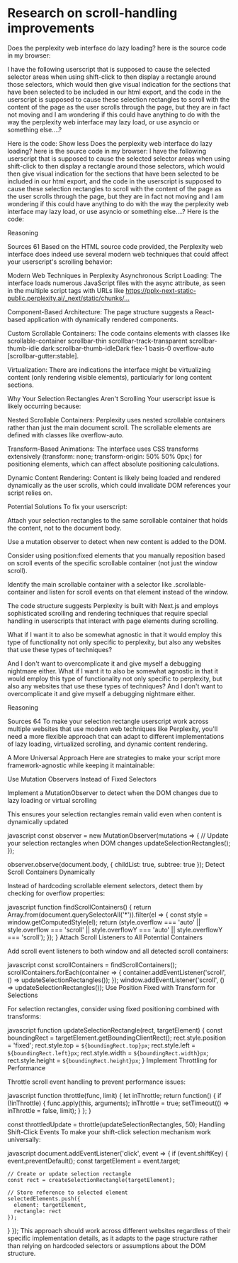 # Research on scroll-handling improvements

Does the perplexity web interface do lazy loading? here is the source code in my browser:

I have the following userscript that is supposed to cause the selected selector areas when using shift-click to then display a rectangle around those selectors, which would then give visual indication for the sections that have been selected to be included in our html export, and the code in the userscript is supposed to cause these selection rectangles to scroll with the content of the page as the user scrolls through the page, but they are in fact not moving and I am wondering if this could have anything to do with the way the perplexity web interface may lazy load, or use asyncio or something else....?

Here is the code:
Show less
Does the perplexity web interface do lazy loading? here is the source code in my browser: I have the following userscript that is supposed to cause the selected selector areas when using shift-click to then display a rectangle around those selectors, which would then give visual indication for the sections that have been selected to be included in our html export, and the code in the userscript is supposed to cause these selection rectangles to scroll with the content of the page as the user scrolls through the page, but they are in fact not moving and I am wondering if this could have anything to do with the way the perplexity web interface may lazy load, or use asyncio or something else....? Here is the code:

Reasoning

Sources
61
Based on the HTML source code provided, the Perplexity web interface does indeed use several modern web techniques that could affect your userscript's scrolling behavior:

Modern Web Techniques in Perplexity
Asynchronous Script Loading: The interface loads numerous JavaScript files with the async attribute, as seen in the multiple script tags with URLs like <https://pplx-next-static-public.perplexity.ai/_next/static/chunks/...>

Component-Based Architecture: The page structure suggests a React-based application with dynamically rendered components.

Custom Scrollable Containers: The code contains elements with classes like scrollable-container scrollbar-thin scrollbar-track-transparent scrollbar-thumb-idle dark:scrollbar-thumb-idleDark flex-1 basis-0 overflow-auto [scrollbar-gutter:stable].

Virtualization: There are indications the interface might be virtualizing content (only rendering visible elements), particularly for long content sections.

Why Your Selection Rectangles Aren't Scrolling
Your userscript issue is likely occurring because:

Nested Scrollable Containers: Perplexity uses nested scrollable containers rather than just the main document scroll. The scrollable elements are defined with classes like overflow-auto.

Transform-Based Animations: The interface uses CSS transforms extensively (transform: none; transform-origin: 50% 50% 0px;) for positioning elements, which can affect absolute positioning calculations.

Dynamic Content Rendering: Content is likely being loaded and rendered dynamically as the user scrolls, which could invalidate DOM references your script relies on.

Potential Solutions
To fix your userscript:

Attach your selection rectangles to the same scrollable container that holds the content, not to the document body.

Use a mutation observer to detect when new content is added to the DOM.

Consider using position:fixed elements that you manually reposition based on scroll events of the specific scrollable container (not just the window scroll).

Identify the main scrollable container with a selector like .scrollable-container and listen for scroll events on that element instead of the window.

The code structure suggests Perplexity is built with Next.js and employs sophisticated scrolling and rendering techniques that require special handling in userscripts that interact with page elements during scrolling.

What if I want it to also be somewhat agnostic in that it would employ this type of functionality not only specific to perplexity, but also any websites that use these types of techniques?

And I don't want to overcomplicate it and give myself a debugging nightmare either.
What if I want it to also be somewhat agnostic in that it would employ this type of functionality not only specific to perplexity, but also any websites that use these types of techniques? And I don't want to overcomplicate it and give myself a debugging nightmare either.

Reasoning

Sources
64
To make your selection rectangle userscript work across multiple websites that use modern web techniques like Perplexity, you'll need a more flexible approach that can adapt to different implementations of lazy loading, virtualized scrolling, and dynamic content rendering.

A More Universal Approach
Here are strategies to make your script more framework-agnostic while keeping it maintainable:

Use Mutation Observers Instead of Fixed Selectors

Implement a MutationObserver to detect when the DOM changes due to lazy loading or virtual scrolling

This ensures your selection rectangles remain valid even when content is dynamically updated

javascript
const observer = new MutationObserver(mutations => {
  // Update your selection rectangles when DOM changes
  updateSelectionRectangles();
});

observer.observe(document.body, {
  childList: true,
  subtree: true
});
Detect Scroll Containers Dynamically

Instead of hardcoding scrollable element selectors, detect them by checking for overflow properties:

javascript
function findScrollContainers() {
  return Array.from(document.querySelectorAll('*')).filter(el => {
    const style = window.getComputedStyle(el);
    return (style.overflow === 'auto' || style.overflow === 'scroll' ||
            style.overflowY === 'auto' || style.overflowY === 'scroll');
  });
}
Attach Scroll Listeners to All Potential Containers

Add scroll event listeners to both window and all detected scroll containers:

javascript
const scrollContainers = findScrollContainers();
scrollContainers.forEach(container => {
  container.addEventListener('scroll', () => updateSelectionRectangles());
});
window.addEventListener('scroll', () => updateSelectionRectangles());
Use Position Fixed with Transform for Selections

For selection rectangles, consider using fixed positioning combined with transforms:

javascript
function updateSelectionRectangle(rect, targetElement) {
  const boundingRect = targetElement.getBoundingClientRect();
  rect.style.position = 'fixed';
  rect.style.top = `${boundingRect.top}px`;
  rect.style.left = `${boundingRect.left}px`;
  rect.style.width = `${boundingRect.width}px`;
  rect.style.height = `${boundingRect.height}px`;
}
Implement Throttling for Performance

Throttle scroll event handling to prevent performance issues:

javascript
function throttle(func, limit) {
  let inThrottle;
  return function() {
    if (!inThrottle) {
      func.apply(this, arguments);
      inThrottle = true;
      setTimeout(() => inThrottle = false, limit);
    }
  };
}

const throttledUpdate = throttle(updateSelectionRectangles, 50);
Handling Shift-Click Events
To make your shift-click selection mechanism work universally:

javascript
document.addEventListener('click', event => {
  if (event.shiftKey) {
    event.preventDefault();
    const targetElement = event.target;

    // Create or update selection rectangle
    const rect = createSelectionRectangle(targetElement);
    
    // Store reference to selected element
    selectedElements.push({
      element: targetElement,
      rectangle: rect
    });
  }
});
This approach should work across different websites regardless of their specific implementation details, as it adapts to the page structure rather than relying on hardcoded selectors or assumptions about the DOM structure.
